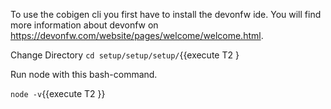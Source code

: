 To use the cobigen cli you first have to install the devonfw ide. You will find more information about devonfw on https://devonfw.com/website/pages/welcome/welcome.html.


Change Directory
`cd setup/setup/setup/`{{execute T2 } 

Run node with this bash-command. 

`node -v`{{execute T2 }}

